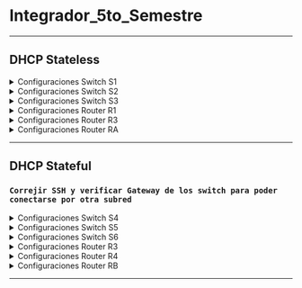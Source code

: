 # Integrador_5to_Semestre

---
## DHCP Stateless
<details> 
    <summary>
        Configuraciones Switch S1
    </summary>
    <pre>
Switch(config)# sdm prefer dual-ipv4-and-ipv6 default
Switch# reload
System configuration has been modified. Save? [yes/no]:yes
######################################################################################################


    </pre>
</details>

<details> 
    <summary>
        Configuraciones Switch S2
    </summary>
    <pre>
Switch(config)# sdm prefer dual-ipv4-and-ipv6 default
Switch# reload
System configuration has been modified. Save? [yes/no]:yes
######################################################################################################

    </pre>
</details>

<details> 
    <summary>
        Configuraciones Switch S3
    </summary>
    <pre>
Switch(config)# sdm prefer dual-ipv4-and-ipv6 default
Switch# reload
System configuration has been modified. Save? [yes/no]:yes
######################################################################################################

    </pre>
</details>

<details> 
    <summary>
        Configuraciones Router R1
    </summary>
    <pre>

    </pre>
</details>

<details> 
    <summary>
        Configuraciones Router R3
    </summary>
    <pre>

    </pre>
</details>

<details> 
    <summary>
        Configuraciones Router RA
    </summary>
    <pre>

    </pre>
</details>

---

## DHCP Stateful
### `Correjir SSH y verificar Gateway de los switch para poder conectarse por otra subred`
<details> 
    <summary>
        Configuraciones Switch S4
    </summary>
    <pre>
Switch(config)# sdm prefer dual-ipv4-and-ipv6 default
Switch# reload
System configuration has been modified. Save? [yes/no]:yes
######################################################################################################
S4(config)# hostname S4
S4(config)# enable password cisco
S4(config)# enable secret tics
S4(config)# vlan 10
S4(config-vlan)# name Docentes
S4(config-vlan)# exit
S4(config)# vlan 20
S4(config-vlan)# name Estudiantes
S4(config-vlan)# exit
S4(config)# vlan 30
S4(config-vlan)# name Admin
S4(config-vlan)# exit
S4(config)# vlan 40
S4(config-vlan)# name Native
S4(config-vlan)# exit
S4(config)# interface vlan 30
S4(config-if)# no ip address
S4(config-if)# ipv6 address 2001:db8:3c4d:30::4/64
S4(config-if)# no shutdown
S4(config-if)# exit
S4(config)# interface range f 0/1-24
S4(config-if-range)# switchport mode access
S4(config-if-range)# switchport access vlan 40
S4(config-if-range)# exit
S4(config)# interface range g 0/1-2
S4(config-if-range)# switchport mode access
S4(config-if-range)# switchport access vlan 40
S4(config-if-range)# exit
S4(config)# interface range f 0/7,f 0/8
S4(config-if-range)# switchport mode access
S4(config-if-range)# switchport access vlan 10
S4(config-if-range)# switchport port-security
S4(config-if-range)# switchport port-security maximum 1
S4(config-if-range)# switchport port-security mac-address sticky
S4(config-if-range)# switchport port-security violation shutdown
S4(config-if-range)# no shutdown
S4(config-if-range)# exit
S4(config)# interface range f 0/9,f 0/12
S4(config-if-range)# switchport mode access
S4(config-if-range)# switchport access vlan 20
S4(config-if-range)# switchport port-security
S4(config-if-range)# switchport port-security maximum 1
S4(config-if-range)# switchport port-security mac-address sticky
S4(config-if-range)# switchport port-security violation shutdown
S4(config-if-range)# no shutdown
S4(config-if-range)# exit
S4(config)# interface f 0/24
S4(config-if)# switchport mode access
S4(config-if)# switchport access vlan 40
S4(config-if)# switchport port-security
S4(config-if)# switchport port-security maximum 1
S4(config-if)# switchport port-security mac-address sticky
S4(config-if)# switchport port-security violation shutdown
S4(config-if)# no shutdown
S4(config-if)# exit
S4(config)# interface range f 0/1-3
S4(config-if-range)# channel-group 1 mode on
S4(config-if-range)# no shutdown
S4(config-if-range)# exit
S4(config)# interface port-channel 1
S4(config-if)# switchport mode trunk
S4(config-if)# switchport trunk allowed vlan 10,20,30,40
S4(config-if)# switchport trunk native vlan 40
S4(config-if)# no shutdown
S4(config-if)# exit
S4(config)# interface range f 0/4-6
S4(config-if-range)# channel-group 2 mode desirable
S4(config-if-range)# no shutdown
S4(config-if-range)# exit
S4(config)# interface port-channel 2
S4(config-if)# switchport mode trunk
S4(config-if)# switchport trunk allowed vlan 10,20,30,40
S4(config-if)# switchport trunk native vlan 40
S4(config-if)# no shutdown
S4(config-if)# exit
S4(config)# interface g 0/1
S4(config-if)# switchport mode trunk
S4(config-if)# switchport trunk allowed vlan 10,20,30,40
S4(config-if)# switchport trunk native vlan 40
S4(config-if)# no shutdown
S4(config-if)# exit
S4(config)# username admin password admin
S4(config)# ip domain-name itsoeh.edu
S4(config)# crypto key generate rsa
How many bits in the modulus [512]: 1024
S4(config)# line vty 0 15
S4(config-line)# transport input all
S4(config-line)# login local
S4(config-line)# exit
    </pre>
</details>

<details> 
    <summary>
        Configuraciones Switch S5
    </summary>
    <pre>
Switch(config)# sdm prefer dual-ipv4-and-ipv6 default
Switch# reload
System configuration has been modified. Save? [yes/no]:yes
######################################################################################################
S5(config)# hostname S5
S5(config)# enable password cisco
S5(config)# enable secret tics
S5(config)# vlan 10
S5(config-vlan)# name Docentes
S5(config-vlan)# exit
S5(config)# vlan 20
S5(config-vlan)# name Estudiantes
S5(config-vlan)# exit
S5(config)# vlan 30
S5(config-vlan)# name Admin
S5(config-vlan)# exit
S5(config)# vlan 40
S5(config-vlan)# name Native
S5(config-vlan)# exit
S5(config)# interface vlan 30
S5(config-if)# no ip address
S5(config-if)# ipv6 enable
S5(config-if)# ipv6 address 2001:db8:3c4d:30::5/64
S5(config-if)# no shutdown
S5(config-if)# exit
S5(config)# interface range f 0/1-24
S5(config-if-range)# switchport mode access
S5(config-if-range)# switchport access vlan 40
S5(config-if-range)# exit
S5(config)# interface range g 0/1-2
S5(config-if-range)# switchport mode access
S5(config-if-range)# switchport access vlan 40
S5(config-if-range)# exit
S5(config)# interface range f 0/7,f 0/8
S5(config-if-range)# switchport mode access
S5(config-if-range)# switchport access vlan 10
S5(config-if-range)# switchport port-security
S5(config-if-range)# switchport port-security maximum 1
S5(config-if-range)# switchport port-security mac-address sticky
S5(config-if-range)# switchport port-security violation shutdown
S5(config-if-range)# no shutdown
S5(config-if-range)# exit
S5(config)# interface range f 0/9,f 0/12
S5(config-if-range)# switchport mode access
S5(config-if-range)# switchport access vlan 20
S5(config-if-range)# switchport port-security
S5(config-if-range)# switchport port-security maximum 1
S5(config-if-range)# switchport port-security mac-address sticky
S5(config-if-range)# switchport port-security violation shutdown
S5(config-if-range)# no shutdown
S5(config-if-range)# exit
S5(config)# interface f 0/24
S5(config-if)# switchport mode access
S5(config-if)# switchport access vlan 40
S5(config-if)# switchport port-security
S5(config-if)# switchport port-security maximum 1
S5(config-if)# switchport port-security mac-address sticky
S5(config-if)# switchport port-security violation shutdown
S5(config-if)# no shutdown
S5(config-if)# exit
S5(config)# interface range f 0/1-3
S5(config-if-range)# channel-group 1 mode passive
S5(config-if-range)# no shutdown
S5(config-if-range)# exit
S5(config)# interface port-channel 1
S5(config-if)# switchport mode trunk
S5(config-if)# switchport trunk allowed vlan 10,20,30,40
S5(config-if)# switchport trunk native vlan 40
S5(config-if)# no shutdown
S5(config-if)# exit
S5(config)# interface range f 0/4-6
S5(config-if-range)# channel-group 2 mode on
S5(config-if-range)# no shutdown
S5(config-if-range)# exit
S5(config)# interface port-channel 2
S5(config-if)# switchport mode trunk
S5(config-if)# switchport trunk allowed vlan 10,20,30,40
S5(config-if)# switchport trunk native vlan 40
S5(config-if)# no shutdown
S5(config-if)# exit
S5(config)# interface g 0/1
S5(config-if)# switchport mode trunk
S5(config-if)# switchport trunk allowed vlan 10,20,30,40
S5(config-if)# switchport trunk native vlan 40
S5(config-if)# no shutdown
S5(config-if)# exit
S5(config)# username admin password admin
S5(config)# ip domain-name itsoeh.edu
S5(config)# crypto key generate rsa
How many bits in the modulus [512]: 1024
S5(config)# line vty 0 15
S5(config-line)# transport input all
S5(config-line)# login local
S5(config-line)# exit
    </pre>
</details>

<details> 
    <summary>
        Configuraciones Switch S6
    </summary>
    <pre>
Switch(config)# sdm prefer dual-ipv4-and-ipv6 default
Switch# reload
System configuration has been modified. Save? [yes/no]:yes
######################################################################################################
S6(config)# hostname S6
S6(config)# enable password cisco
S6(config)# enable secret tics
S6(config)# vlan 10
S6(config-vlan)# name Docentes
S6(config-vlan)# exit
S6(config)# vlan 20
S6(config-vlan)# name Estudiantes
S6(config-vlan)# exit
S6(config)# vlan 30
S6(config-vlan)# name Admin
S6(config-vlan)# exit
S6(config)# vlan 40
S6(config-vlan)# name Native
S6(config-vlan)# exit
S6(config)# interface vlan 30
S6(config-if)# no ip address
S6(config-if)# ipv6 enable
S6(config-if)# ipv6 address 2001:db8:3c4d:30::6/64
S6(config-if)# no shutdown
S6(config-if)# exit
S6(config)# interface range f 0/1-24
S6(config-if-range)# switchport mode access
S6(config-if-range)# switchport access vlan 40
S6(config-if-range)# exit
S6(config)# interface range g 0/1-2
S6(config-if-range)# switchport mode access
S6(config-if-range)# switchport access vlan 40
S6(config-if-range)# exit
S6(config)# interface range f 0/7,f 0/8
S6(config-if-range)# switchport mode access
S6(config-if-range)# switchport access vlan 10
S6(config-if-range)# switchport port-security
S6(config-if-range)# switchport port-security maximum 1
S6(config-if-range)# switchport port-security mac-address sticky
S6(config-if-range)# switchport port-security violation shutdown
S6(config-if-range)# no shutdown
S6(config-if-range)# exit
S6(config)# interface range f 0/9,f 0/12
S6(config-if-range)# switchport mode access
S6(config-if-range)# switchport access vlan 20
S6(config-if-range)# switchport port-security
S6(config-if-range)# switchport port-security maximum 1
S6(config-if-range)# switchport port-security mac-address sticky
S6(config-if-range)# switchport port-security violation shutdown
S6(config-if-range)# no shutdown
S6(config-if-range)# exit
S6(config)# interface f 0/24
S6(config-if)# switchport mode access
S6(config-if)# switchport access vlan 40
S6(config-if)# switchport port-security
S6(config-if)# switchport port-security maximum 1
S6(config-if)# switchport port-security mac-address sticky
S6(config-if)# switchport port-security violation shutdown
S6(config-if)# no shutdown
S6(config-if)# exit
S6(config)# interface range f 0/1-3
S6(config-if-range)# channel-group 1 mode active
S6(config-if-range)# no shutdown
S6(config-if-range)# exit
S6(config)# interface port-channel 1
S6(config-if)# switchport mode trunk
S6(config-if)# switchport trunk allowed vlan 10,20,30,40
S6(config-if)# switchport trunk native vlan 40
S6(config-if)# no shutdown
S6(config-if)# exit
S6(config)# interface range f 0/4-6
S6(config-if-range)# channel-group 2 mode auto
S6(config-if-range)# no shutdown
S6(config-if-range)# exit
S6(config)# interface port-channel 2
S6(config-if)# switchport mode trunk
S6(config-if)# switchport trunk allowed vlan 10,20,30,40
S6(config-if)# switchport trunk native vlan 40
S6(config-if)# no shutdown
S6(config-if)# exit
S6(config)# username admin password admin
S6(config)# ip domain-name itsoeh.edu
S6(config)# crypto key generate rsa
How many bits in the modulus [512]: 1024
S6(config)# line vty 0 15
S6(config-line)# transport input all
S6(config-line)# login local
S6(config-line)# exit
    </pre>
</details>

<details> 
    <summary>
        Configuraciones Router R3
    </summary>
    <pre>
R3(config)# hostname R3
R3(config)# enable password cisco
R3(config)# enable secret tics
R3(config)# interface g 0/1
R3(config-if)# no shutdown
R3(config-if)# exit
R3(config)# ipv6 unicast-routing
R3(config)# ipv6 dhcp pool DHCP-STATEFUL-10
R3(dhcpv6-pool)# address prefix 2001:db8:3c4d:10::/64
R3(dhcpv6-pool)# domain-name tics.edu.mx
R3(dhcpv6-pool)# exit
R3(config)# ipv6 dhcp pool DHCP-STATEFUL-20
R3(dhcpv6-pool)# address prefix 2001:db8:3c4d:20::/64
R3(dhcpv6-pool)# domain-name tics.edu.mx
R3(dhcpv6-pool)# exit
R3(config)# ipv6 dhcp pool DHCP-STATEFUL-30
R3(dhcpv6-pool)# address prefix 2001:db8:3c4d:30::/64
R3(dhcpv6-pool)# domain-name tics.edu.mx
R3(dhcpv6-pool)# exit
R3(config)# ipv6 dhcp pool DHCP-STATEFUL-40
R3(dhcpv6-pool)# address prefix 2001:db8:3c4d:40::/64
R3(dhcpv6-pool)# domain-name tics.edu.mx
R3(dhcpv6-pool)# exit
R3(config)# interface g 0/1.10
R3(config-subif)# encapsulation dot1Q 10
R3(config-subif)# no ip address
R3(config-subif)# ipv6 address 2001:db8:3c4d:10::/64 eui-64
R3(config-subif)# ipv6 enable
R3(config-subif)# ipv6 nd managed-config-flag
R3(config-subif)# ipv6 dhcp server DHCP-STATEFUL-10
R3(config-subif)# standby version 2
R3(config-subif)# standby 10 ipv6 autoconfig
R3(config-subif)# exit
R3(config)# interface g 0/1.20
R3(config-subif)# encapsulation dot1Q 20
R3(config-subif)# no ip address
R3(config-subif)# ipv6 address 2001:db8:3c4d:20::/64 eui-64
R3(config-subif)# ipv6 enable
R3(config-subif)# ipv6 nd managed-config-flag
R3(config-subif)# ipv6 dhcp server DHCP-STATEFUL-20
R3(config-subif)# standby version 2
R3(config-subif)# standby 20 ipv6 autoconfig
R3(config-subif)# exit
R3(config)# interface g 0/1.30
R3(config-subif)# encapsulation dot1Q 30
R3(config-subif)# no ip address
R3(config-subif)# ipv6 address 2001:db8:3c4d:30::/64 eui-64
R3(config-subif)# ipv6 enable
R3(config-subif)# ipv6 nd managed-config-flag
R3(config-subif)# ipv6 dhcp server DHCP-STATEFUL-30
R3(config-subif)# standby version 2
R3(config-subif)# standby 30 ipv6 autoconfig
R3(config-subif)# exit
R3(config)# interface g 0/1.40
R3(config-subif)# encapsulation dot1Q 40 native
R3(config-subif)# no ip address
R3(config-subif)# ipv6 address 2001:db8:3c4d:40::/64 eui-64
R3(config-subif)# ipv6 enable
R3(config-subif)# ipv6 nd managed-config-flag
R3(config-subif)# ipv6 dhcp server DHCP-STATEFUL-40
R3(config-subif)# standby version 2
R3(config-subif)# standby 40 ipv6 autoconfig
R3(config-subif)# exit
R3(config)# username admin password admin
R3(config)# ip domain-name itsoeh.edu
R3(config)# crypto key generate rsa
How many bits in the modulus [512]: 1024
R3(config)# line vty 0 15
R3(config-line)# transport input all
R3(config-line)# login local
R3(config-line)# exit
    </pre>
</details>

<details> 
    <summary>
        Configuraciones Router R4
    </summary>
    <pre>
R4(config)# hostname R4
R4(config)# enable password cisco
R4(config)# enable secret tics
R4(config)# configure terminal
R4(config)# interface g 0/1
R4(config-if)# no shutdown
R4(config-if)# exit
R4(config)# ipv6 unicast-routing
R4(config)# ipv6 dhcp pool DHCP-STATEFUL-10
R4(dhcpv6-pool)# address prefix 2001:db8:3c4d:10::/64
R4(dhcpv6-pool)# domain-name tics.edu.mx
R4(dhcpv6-pool)# exit
R4(config)# ipv6 dhcp pool DHCP-STATEFUL-20
R4(dhcpv6-pool)# address prefix 2001:db8:3c4d:20::/64
R4(dhcpv6-pool)# domain-name tics.edu.mx
R4(dhcpv6-pool)# exit
R4(config)# ipv6 dhcp pool DHCP-STATEFUL-30
R4(dhcpv6-pool)# address prefix 2001:db8:3c4d:30::/64
R4(dhcpv6-pool)# domain-name tics.edu.mx
R4(dhcpv6-pool)# exit
R4(config)# ipv6 dhcp pool DHCP-STATEFUL-40
R4(dhcpv6-pool)# address prefix 2001:db8:3c4d:40::/64
R4(dhcpv6-pool)# domain-name tics.edu.mx
R4(dhcpv6-pool)# exit
R4(config)# interface g 0/1.10
R4(config-subif)# encapsulation dot1Q 10
R4(config-subif)# no ip address
R4(config-subif)# ipv6 nd managed-config-flag
R4(config-subif)# ipv6 address 2001:db8:3c4d:10::/64 eui-64
R4(config-subif)# ipv6 enable
R4(config-subif)# ipv6 dhcp server DHCP-STATEFUL-10
R4(config-subif)# standby version 2
R4(config-subif)# standby 10 priority 150
R4(config-subif)# standby 10 preempt
R4(config-subif)# standby 10 ipv6 autoconfig
R4(config-subif)# exit
R4(config)# interface g 0/1.20
R4(config-subif)# encapsulation dot1Q 20
R4(config-subif)# no ip address
R4(config-subif)# ipv6 address 2001:db8:3c4d:20::/64 eui-64
R4(config-subif)# ipv6 enable
R4(config-subif)# ipv6 nd managed-config-flag
R4(config-subif)# ipv6 dhcp server DHCP-STATEFUL-20
R4(config-subif)# standby version 2
R4(config-subif)# standby 20 priority 150
R4(config-subif)# standby 20 preempt
R4(config-subif)# standby 20 ipv6 autoconfig
R4(config-subif)# exit
R4(config)# interface g 0/1.30
R4(config-subif)# encapsulation dot1Q 30
R4(config-subif)# no ip address
R4(config-subif)# ipv6 address 2001:db8:3c4d:30::/64 eui-64
R4(config-subif)# ipv6 enable
R4(config-subif)# ipv6 nd managed-config-flag
R4(config-subif)# ipv6 dhcp server DHCP-STATEFUL-30
R4(config-subif)# standby version 2
R4(config-subif)# standby 30 priority 150
R4(config-subif)# standby 30 preempt
R4(config-subif)# standby 30 ipv6 autoconfig
R4(config-subif)# exit
R4(config)# interface g 0/1.40
R4(config-subif)# encapsulation dot1Q 40 native
R4(config-subif)# no ip address
R4(config-subif)# ipv6 address 2001:db8:3c4d:40::/64 eui-64
R4(config-subif)# ipv6 enable
R4(config-subif)# ipv6 nd managed-config-flag
R4(config-subif)# ipv6 dhcp server DHCP-STATEFUL-40
R4(config-subif)# standby version 2
R4(config-subif)# standby 40 priority 150
R4(config-subif)# standby 40 preempt
R4(config-subif)# standby 40 ipv6 autoconfig
R4(config-subif)# exit
R4(config)# username admin password admin
R4(config)# ip domain-name itsoeh.edu
R4(config)# crypto key generate rsa
How many bits in the modulus [512]: 1024
R4(config)# line vty 0 15
R4(config-line)# transport input all
R4(config-line)# login local
R4(config-line)# exit
    </pre>
</details>

<details> 
    <summary>
        Configuraciones Router RB
    </summary>
    <pre>

    </pre>
</details>

---